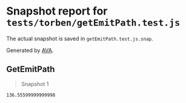 # Snapshot report for `tests/torben/getEmitPath.test.js`

The actual snapshot is saved in `getEmitPath.test.js.snap`.

Generated by [AVA](https://avajs.dev).

## GetEmitPath

> Snapshot 1

    136.55599999999998
